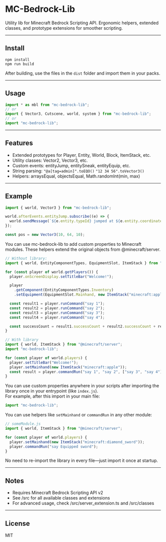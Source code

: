 # MC-Bedrock-Lib

Utility lib for Minecraft Bedrock Scripting API. Ergonomic helpers, extended classes, and prototype extensions for smoother scripting.

---

## Install

```
npm install
npm run build
```

After building, use the files in the `dist` folder and import them in your packs.

---

## Usage

```js
import * as mbl from "mc-bedrock-lib";
// or
import { Vector3, Cutscene, world, system } from "mc-bedrock-lib";
// or
import "mc-bedrock-lib";
```

---

## Features

- Extended prototypes for Player, Entity, World, Block, ItemStack, etc.
- Utility classes: Vector2, Vector3, etc.
- Custom events: entityJump, entitySneak, entityEquip, etc.
- String parsing: `"@a[tag=admin]".toEQO()` `"12 34 56".toVector3()`
- Helpers: arraysEqual, objectsEqual, Math.randomInt(min, max)

---

## Example

```js
import { world, Vector3 } from "mc-bedrock-lib";

world.afterEvents.entityJump.subscribe((e) => {
  world.sendMessage(`${e.entity.typeId} jumped at ${e.entity.coordinates}`);
});

const pos = new Vector3(10, 64, 10);
```

You can use mc-bedrock-lib to add custom properties to Minecraft modules. These helpers extend the original objects from @minecraft/server.

```js
// Without library:
import { world, EntityComponentTypes, EquipmentSlot, ItemStack } from "@minecraft/server";

for (const player of world.getPlayers()) {
  player.onScreenDisplay.setTitleBar("Welcome!");

  player
    .getComponent(EntityComponentTypes.Inventory)
    .setEquipment(EquipmentSlot.Mainhand, new ItemStack("minecraft:apple"));

  const result1 = player.runCommand("say 1");
  const result2 = player.runCommand("say 2");
  const result3 = player.runCommand("say 3");
  const result4 = player.runCommand("say 4");

  const successCount = result1.successCount + result2.successCount + result3.successCount + result4.successCount; // 4
}

// With library
import { world, ItemStack } from "@minecraft/server";
import "mc-bedrock-lib";

for (const player of world.players) {
  player.setTitleBar("Welcome!");
  player.setMainhand(new ItemStack("minecraft:apple"));
  const result = player.commandRun("say 1", "say 2", ["say 3", "say 4"]); // {successCount: 4}
}
```

You can use custom properties anywhere in your scripts after importing the library once in your entrypoint (like `index.js`).  
For example, after this import in your main file:

```js
import "mc-bedrock-lib";
```

You can use helpers like `setMainhand` or `commandRun` in any other module:

```js
// someModule.js
import { world, ItemStack } from "@minecraft/server";

for (const player of world.players) {
  player.setMainhand(new ItemStack("minecraft:diamond_sword"));
  player.commandRun("say Equipped sword");
}
```

No need to re-import the library in every file—just import it once at startup.

---

## Notes

- Requires Minecraft Bedrock Scripting API v2
- See /src for all available classes and extensions
- For advanced usage, check /src/server_extension.ts and /src/classes

---

## License

MIT

